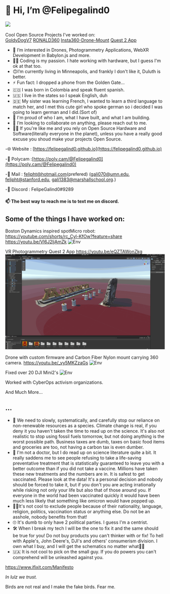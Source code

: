 # 👋 Hi, I’m @Felipegalind0

[![](https://github-readme-stats.vercel.app/api?username=Felipegalind0&show_icons=true)](https://github.com/Felipegalind0)

Cool Open Source Projects I've worked on: \
[GoldyDogV7](https://github.com/umn-vr/goldydogv7) [RONALD360](https://github.com/Felipegalind0/RONALD360) [Insta360-Drone-Mount](https://github.com/Felipegalind0/Insta360-Drone-Mount) [Quest 2 App](https://github.com/UMN-VR/UMN-VR-Quest-2-App)

- 👀 I’m interested in Drones, Photogrammetry Applications, WebXR Development in  Babylon.js and more. 
- 🧑‍💻 Coding is my passion. I hate working with hardware, but I guess I'm ok at that too. 
-  🙃I’m currently living in Minneapolis, and frankly I don't like it, Duluth is better. 
-  ⚡ Fun fact: I dropped a phone from the Golden Gate...
-  🇨🇴 I was born in Colombia and speak fluent spanish. 
-  🇺🇸 I live in the states so I speak English, duh
-  🇩🇪 My sister was learning French, I wanted to learn a third language to match her, and I met this cute girl who spoke german so i decided I was going to learn german and I did.(Sort of) 
- 🧸 I'm proud of who I am, what I have built, and what I am building.
- 💞️ I’m looking to collaborate on anything, please reach out to me.
- 👊🏻 If you're like me and you rely on Open Source Hardware and Software(literally everyone in the planet), unless you have a really good excuse you shoud make your projects Open Source. 

-🌐 Website : [https://felipegalind0.github.io](https://felipegalind0.github.io)

-🎨 Polycam :[https://poly.cam/@Felipegalind0](https://poly.cam/@Felipegalind0)

-📧 Mail : felipht@hotmail.com(prefered)
(gali070@umn.edu, felipht@stanford.edu, gali1383@marshallschool.org.)

-👾 Discord : FelipeGalind0#9289

#### 📫 The best way to reach me is to text me on discord. 

## Some of the things I have worked on:

Boston Dynamics inspired spotMicro robot:
https://youtube.com/shorts/rc_Cyl-KfOw?feature=share
https://youtu.be/Vl6J2ljAmZk
![Env](Gifs/Blaze.gif)

VR Photogrammetry Quest 2 App
https://youtu.be/eQZTAWonZkg
![Env](Gifs/schene.gif)

Drone with custom firmware and Carbon Fiber Nylon mount carrying 360 camera.
https://youtu.be/_vy5MKZzaGs
![Env](Gifs/A2S.gif)

Fixed over 20 DJI Mini2's
![Env](Gifs/Mini2.gif) 

Worked with CyberOps activism organizations. 

And Much More...
<!---
Felipegalind0/Felipegalind0 is a ✨ special ✨ repository because its `README.md` (this file) appears on your GitHub profile.
You can click the Preview link to take a look at your changes.
--->


## ...

- 🌲 We need to slowly, systematically, and carefully stop our reliance on non-renewable resources as a species. Climate change is real, if you deny it you haven't taken the time to read up on the science. It's also not realistic to stop using fossil fuels tomorrow, but not doing anything is the worst possible path. Business taxes are dumb, taxes on basic food items and groceries are too, not having a carbon tax is even dumber. 
-  💉 I'm not a doctor, but I do read up on science literature quite a bit. It really saddens me to see people refusing to take a life-saving preventative treatment that is statistically guaranteed to leave you with a better outcome than if you did not take a vaccine. Millions have taken these new treatments and the numbers are in. It is safest to get vaccinated. Please look at the data! It's a personal decision and nobody should be forced to take it, but if you don't you are acting irrationally while risking not only your life but also that of those around you. If everyone in the world had been vaccinated quickly it would have been much less likely that something like omicron would have popped up. 
- ✌🏻It's not cool to exclude people because of their nationality, language, religion, politics, vaccination status or anything else. Do not be an asshole, nobody benefits from that!
- 🙄 It's dumb to only have 2 political parties. I guess I'm a centrist. 
- 🛠 When I break my tech I will be the one to fix it and the same should be true for you! Do not buy products you can't thinker with or fix! To hell with Apple's, John Deere's, DJI's and others' consumerism division. I own what I buy, and I will get the schematics no matter what🖕🏻 
- 🇺🇦 It is not cool to pick on the small guy. If you do powers you can't comprehend will be unleashed against you. 

https://www.ifixit.com/Manifesto

*In lulz we trust.*

Birds are not real and I make the fake birds. Fear me.
